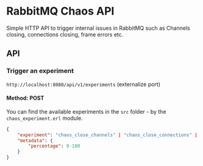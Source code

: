 # RabbitMQ Chaos API

Simple HTTP API to trigger internal issues in RabbitMQ such as Channels closing, connections closing, frame errors etc.

## API

### Trigger an experiment

`http://localhost:8080/api/v1/experiments` (externalize port)

#### Method: POST
You can find the available experiments in the `src` folder - by the `chaos_experiment.erl` module.
```json
{
    "experiment": "chaos_close_channels" | "chaos_close_connections" | "chaos_unexpected_frame",
    "metadata": {
        "percentage": 0-100
    }
}
```

